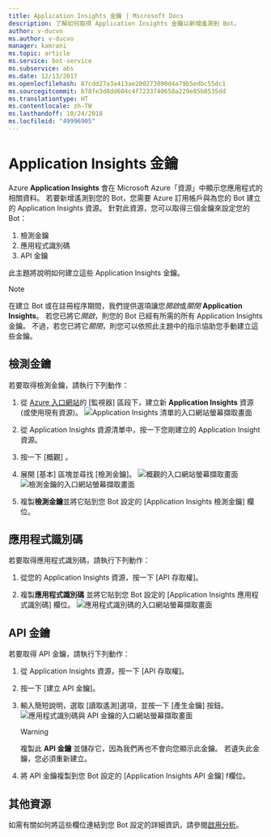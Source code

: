 ```yaml
---
title: Application Insights 金鑰 | Microsoft Docs
description: 了解如何取得 Application Insights 金鑰以新增遙測到 Bot。
author: v-ducvo
ms.author: v-ducvo
manager: kamrani
ms.topic: article
ms.service: bot-service
ms.subservice: abs
ms.date: 12/13/2017
ms.openlocfilehash: 87cdd27a3a413ae200273090d4a79b5edbc55dc1
ms.sourcegitcommit: b78fe3d8dd604c4f7233740658a229e85b8535dd
ms.translationtype: HT
ms.contentlocale: zh-TW
ms.lasthandoff: 10/24/2018
ms.locfileid: "49996905"
---
```

# <a name="application-insights-keys"></a>Application Insights 金鑰

Azure **Application Insights** 會在 Microsoft Azure「資源」中顯示您應用程式的相關資料。 若要新增遙測到您的 Bot，您需要 Azure 訂用帳戶與為您的 Bot 建立的 Application Insights 資源。 針對此資源，您可以取得三個金鑰來設定您的 Bot：

1. 檢測金鑰
2. 應用程式識別碼
3. API 金鑰

此主題將說明如何建立這些 Application Insights 金鑰。

> [!NOTE]
> 在建立 Bot 或在註冊程序期間，我們提供選項讓您*開啟*或*關閉* **Application Insights**。 若您已將它*開啟*，則您的 Bot 已經有所需的所有 Application Insights 金鑰。 不過，若您已將它*關閉*，則您可以依照此主題中的指示協助您手動建立這些金鑰。

## <a name="instrumentation-key"></a>檢測金鑰

若要取得檢測金鑰，請執行下列動作：
1. 從 [Azure 入口網站](http://portal.azure.com)的 [監視器] 區段下，建立新 **Application Insights** 資源 (或使用現有資源)。
![Application Insights 清單的入口網站螢幕擷取畫面](~/media/portal-app-insights-add-new.png)

2. 從 Application Insights 資源清單中，按一下您剛建立的 Application Insight 資源。

3. 按一下 [概觀] 。

4. 展開 [基本] 區塊並尋找 [檢測金鑰]。 
![概觀的入口網站螢幕擷取畫面](~/media/portal-app-insights-instrumentation-key-dropdown.png)
![檢測金鑰的入口網站螢幕擷取畫面](~/media/portal-app-insights-instrumentation-key.png)

5. 複製**檢測金鑰**並將它貼到您 Bot 設定的 [Application Insights 檢測金鑰] 欄位。

## <a name="application-id"></a>應用程式識別碼

若要取得應用程式識別碼，請執行下列動作：
1. 從您的 Application Insights 資源，按一下 [API 存取權]。

2. 複製**應用程式識別碼** 並將它貼到您 Bot 設定的 [Application Insights 應用程式識別碼] 欄位。 
![應用程式識別碼的入口網站螢幕擷取畫面](~/media/portal-app-insights-appid.png)

## <a name="api-key"></a>API 金鑰

若要取得 API 金鑰，請執行下列動作：
1. 從 Application Insights 資源，按一下 [API 存取權]。

2. 按一下 [建立 API 金鑰]。

3. 輸入簡短說明，選取 [讀取遙測]選項，並按一下 [產生金鑰] 按鈕。
![應用程式識別碼與 API 金鑰的入口網站螢幕擷取畫面](~/media/portal-app-insights-appid-apikey.png)

   > [!WARNING]
   > 複製此 **API 金鑰** 並儲存它，因為我們再也不會向您顯示此金鑰。 若遺失此金鑰，您必須重新建立。

4. 將 API 金鑰複製到您 Bot 設定的 [Application Insights API 金鑰] f欄位。

## <a name="additional-resources"></a>其他資源
如需有關如何將這些欄位連結到您 Bot 設定的詳細資訊，請參閱[啟用分析](~/bot-service-manage-analytics.md#enable-analytics)。
